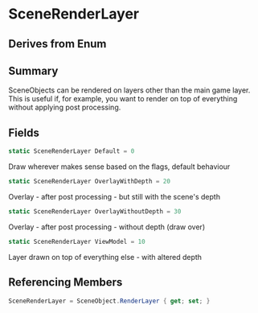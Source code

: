 # SceneRenderLayer

## Derives from Enum

## Summary

SceneObjects can be rendered on layers other than the main game layer.
This is useful if, for example, you want to render on top of everything without
applying post processing.
## Fields

```c#
static SceneRenderLayer Default = 0
```
Draw wherever makes sense based on the flags, default behaviour
```c#
static SceneRenderLayer OverlayWithDepth = 20
```
Overlay - after post processing - but still with the scene's depth
```c#
static SceneRenderLayer OverlayWithoutDepth = 30
```
Overlay - after post processing - without depth (draw over)
```c#
static SceneRenderLayer ViewModel = 10
```
Layer drawn on top of everything else - with altered depth
## Referencing Members

```c#
SceneRenderLayer = SceneObject.RenderLayer { get; set; } 
```

